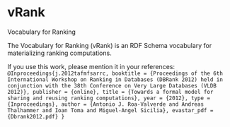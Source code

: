 # vRank
Vocabulary for Ranking

The Vocabulary for Ranking (vRank) is an RDF Schema vocabulary for materializing ranking computations.

If you use this work, please mention it in your references:
    ```
        @Inproceedings{j.2012tafmfsarrc,
	booktitle = {Proceedings of the 6th International Workshop on Ranking in Databases (DBRank 2012) held in conjunction with the 38th Conference on Very Large Databases (VLDB 2012)},
	publisher = {online},
	title = {Towards a formal model for sharing and reusing ranking computations},
	year = {2012},
	type = {Inproceedings},
	author = {Antonio J. Roa-Valverde and Andreas Thalhammer and Ioan Toma and Miguel-Angel Sicilia},
	evastar_pdf = {Dbrank2012.pdf}
	}
    ```

